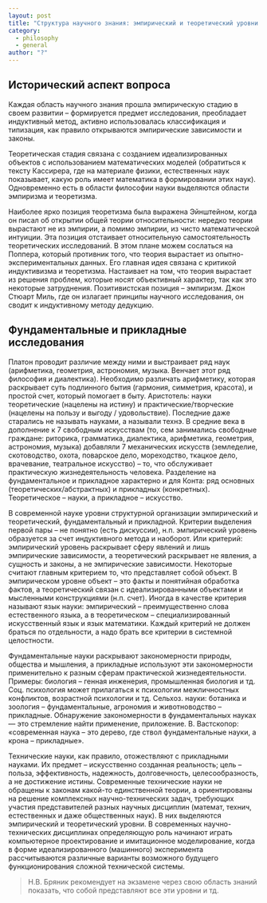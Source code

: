```yaml
---
layout: post
title: "Структура научного знания: эмпирический и теоретический уровни научного знания и их взаимосвязь; фундаментальные и прикладные исследования и их взаимосвязь"
category:
  - philosophy
  - general
author: "?"
---
```


## Исторический аспект вопроса
Каждая область научного знания прошла эмпирическую стадию в своем развитии – формируется предмет исследования, преобладает индуктивный метод, активно использовалась классификация и типизация, как правило открываются эмпирические зависимости и законы.

Теоретическая стадия связана с созданием идеализированных объектов с использованием математических моделей (обратиться к тексту Кассирера, где на материале физики, естественных наук показывает, какую роль имеет математика в формировании этих наук). Одновременно есть в области философии науки выделяются области эмпиризма и теоретизма.

Наиболее ярко позиция теоретизма была выражена Эйнштейном, когда он писал об открытии общей теории относительности: нередко теории вырастают не из эмпирии, а помимо эмпирии, из чисто математической интуиции. Эта позиция отстаивает относительную самостоятельность теоретических исследований. В этом плане можем сослаться на Поппера, который противник того, что теория вырастает из опытно-экспериментальных данных. Его главная идея связана с критикой индуктивизма и теоретизма. Настаивает на том, что теория вырастает из решения проблем, которые носят объективный характер, так как это некоторые затруднения. Позитивистская позиция – эмпиризм. Джон Стюарт Миль, где он излагает принципы научного исследования, он сводит к индуктивному методу дедукцию.

## Фундаментальные и прикладные исследования
Платон проводит различие между ними и выстраивает ряд наук (арифметика, геометрия, астрономия, музыка. Венчает этот ряд философия и диалектика). Необходимо различать арифметику, которая раскрывает суть подлинного бытия (гармония, симметрия, красота), и простой счет, который помогает в быту. Аристотель: науки теоретические (нацелены на истину) и практические/творческие (нацелены на пользу и выгоду / удовольствие). Последние даже старались не называть науками, а называли технэ. В средние века в дополнение к 7 свободным искусствам (то, сем занимались свободные граждане: риторика, грамматика, диалектика, арифметика, геометрия, астрономия, музыка) добавляли 7 механических искусств (земледелие, скотоводство, охота, поварское дело, мореходство, ткацкое дело, врачевание, театральное искусство) – то, что обслуживает практическую жизнедеятельность человека. Разделение на фундаментальное и прикладное характерно и для Конта: ряд основных (теоретических/абстрактных) и прикладных (конкретных). Теоретическое – науки, а прикладное – искусство. 

В современной науке уровни структурной организации эмпирический и теоретический, фундаментальный и прикладной. Критерии выделения первой пары – не понятно (есть дискуссии), н.п. эмпирический уровень образуется за счет индуктивного метода и наоборот. Или критерий: эмпирический уровень раскрывает сферу явлений и лишь эмпирические зависимости, а теоретический раскрывает не явления, а сущность и законы, а не эмпирические зависимости. Некоторые считают главным критерием то, что представляет собой объект. В эмпирическом уровне объект – это факты и понятийная обработка фактов, а теоретический связан с идеализированными объектами и мысленными конструкциями (н.п. счет). Иногда в качестве критерия называют язык науки: эмпирический – преимущественно слова естественного языка, а в теоретическом – специализированный искусственный язык и язык математики. Каждый критерий не должен браться по отдельности, а надо брать все критерии в системной целостности.

Фундаментальные науки раскрывают закономерности природы, общества и мышления, а прикладные используют эти закономерности применительно к разным сферам практической жизнедеятельности. Примеры: биология – генная инженерия, промышленная биология и тд. Соц. психология может прилагаться к психологии межличностных конфликтов, возрастной психологии и тд. Сельхоз. науки: ботаника и зоология – фундаментальные, агрономия и животноводство – прикладные. Обнаружение закономерности в фундаментальных науках — это стремление найти применение, приложение. В. Вастскопор: «современная наука – это дерево, где ствол фундаментальные науки, а крона – прикладные».

Технические науки, как правило, отожествляют с прикладными науками. Их предмет – искусственно созданная реальность; цель – польза, эффективность, надежность, долговечность, целесообразность, а не достижение истины. Современные технические науки не обращены к законам какой-то единственной теории, а ориентированы на решение комплексных научно-технических задач, требующих участия представителей разных научных дисциплин (математ, технич, естественных и даже общественных наук). В них выделяются эмпирический и теоретический уровни. В современных научно-технических дисциплинах определяющую роль начинают играть компьютерное проектирование и имитационное моделирование, когда в форме идеализированного (машинного) эксперимента рассчитываются различные варианты возможного будущего функционирования сложной технической системы.

> Н.В. Бряник рекомендует на экзамене через свою область знаний показать, что собой представляют все эти уровни и тд.

